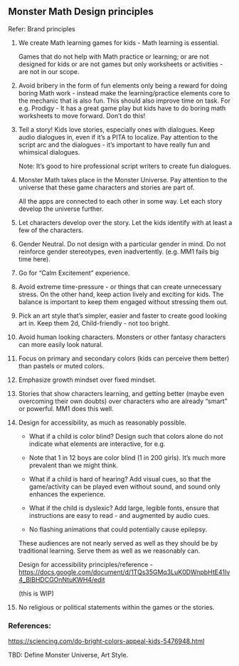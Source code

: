## Monster Math Design principles

Refer: Brand principles


1. We create Math learning games for kids - Math learning is essential. 

	Games that do not help with Math practice or learning; or are not designed for kids or are not games but only worksheets or activities - are not in our scope. 


2. Avoid bribery in the form of fun elements only being a reward for doing boring Math work - instead make the learning/practice elements core to the mechanic that is also fun. This should also improve time on task. For e.g. Prodigy - It has a great game play but kids have to do boring math worksheets to move forward. Don’t do this!

3. Tell a story! Kids love stories, especially ones with dialogues. Keep audio dialogues in, even if it’s a PITA to localize. Pay attention to the script arc and the dialogues - it’s important to have really fun and whimsical dialogues. 

	Note: It’s good to hire professional script writers to create fun dialogues. 

4. Monster Math takes place in the Monster Universe. Pay attention to the universe that these game characters and stories are part of. 

	All the apps are connected to each other in some way. Let each story develop the universe further. 


5. Let characters develop over the story. Let the kids identify with at least a few of the characters. 


6. Gender Neutral. Do not design with a particular gender in mind. Do not reinforce gender stereotypes, even inadvertently. (e.g. MM1 fails big time here). 


7. Go for “Calm Excitement” experience. 

8. Avoid extreme time-pressure - or things that can create unnecessary stress. On the other hand, keep action lively and exciting for kids. The balance is important to keep them engaged without stressing them out. 


9. Pick an art style that’s simpler, easier and faster to create good looking art in. Keep them 2d, Child-friendly - not too bright. 

10. Avoid human looking characters. Monsters or other fantasy characters can more easily look natural. 


11. Focus on primary and secondary colors (kids can perceive them better) than pastels or muted colors. 


12. Emphasize growth mindset over fixed mindset. 

13. Stories that show characters learning, and getting better (maybe even overcoming their own doubts) over characters who are already “smart” or powerful. MM1 does this well. 


14. Design for accessibility, as much as reasonably possible. 


	- What if a child is color blind? Design such that colors alone do not indicate what elements are interactive, for e.g. 

	- Note that 1 in 12 boys are color blind (1 in 200 girls). It’s much more prevalent than we might think. 


	- What if a child is hard of hearing? Add visual cues, so that the game/activity can be played even without sound, and sound only enhances the experience. 


	- What if the child is dyslexic? Add large, legible fonts, ensure that instructions are easy to read - and augmented by audio cues. 


	- No flashing animations that could potentially cause epilepsy. 


	These audiences are not nearly served as well as they should be by traditional learning. Serve them as well as we reasonably can. 

	Design for accessibility principles/reference - https://docs.google.com/document/d/1TQs35GMq3LuK0DWnpbHtE41Iv4_BlBHDCGOnNtuKWH4/edit

	(this is WIP)


15. No religious or political statements within the games or the stories. 



### References:

https://sciencing.com/do-bright-colors-appeal-kids-5476948.html


TBD: Define Monster Universe, Art Style. 
